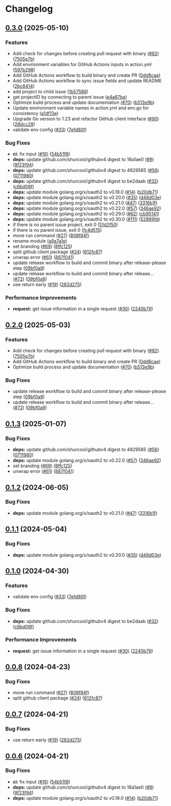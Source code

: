 # Changelog

## [0.3.0](https://github.com/kudoas/sync-issue-field/compare/v0.2.0...v0.3.0) (2025-05-10)


### Features

* Add check for changes before creating pull request with binary ([#82](https://github.com/kudoas/sync-issue-field/issues/82)) ([7505e7b](https://github.com/kudoas/sync-issue-field/commit/7505e7b75048d9f333263efc982507920b0ade4f))
* Add environment variables for GitHub Actions inputs in action.yml ([597b298](https://github.com/kudoas/sync-issue-field/commit/597b2984f05699e8dcc4ac74db82e2b1cd9c3d54))
* Add GitHub Actions workflow to build binary and create PR ([0dd8cae](https://github.com/kudoas/sync-issue-field/commit/0dd8caeb556749470053a5d9febbf9b537abd502))
* Add GitHub Actions workflow to sync issue fields and update README ([2bc8414](https://github.com/kudoas/sync-issue-field/commit/2bc8414444a6d3cc73fc04273b34d3dcb7fd1e05))
* add project to child issue ([1b57586](https://github.com/kudoas/sync-issue-field/commit/1b575867acf79db058b06cef2bd522291579ab62))
* get projectID by connecting to parent issue ([e4a87be](https://github.com/kudoas/sync-issue-field/commit/e4a87bec2c8c71daabbdad8b3db3597abfe6630e))
* Optimize build process and update documentation ([#70](https://github.com/kudoas/sync-issue-field/issues/70)) ([b513e9b](https://github.com/kudoas/sync-issue-field/commit/b513e9be99a22a87c0f1148eb6dd8d411f4c5fa8))
* Update environment variable names in action.yml and env.go for consistency ([a1df13e](https://github.com/kudoas/sync-issue-field/commit/a1df13e88f47ae3e19e760a0e9c72232070b60ec))
* Upgrade Go version to 1.23 and refactor GitHub client interface ([#90](https://github.com/kudoas/sync-issue-field/issues/90)) ([28dcc29](https://github.com/kudoas/sync-issue-field/commit/28dcc2964dba00788e2ef67a9478c966851f2b74))
* validate env config ([#33](https://github.com/kudoas/sync-issue-field/issues/33)) ([7efd80f](https://github.com/kudoas/sync-issue-field/commit/7efd80ff5c5c9708958f6f983352334f0a0914e6))


### Bug Fixes

* **ci:** fix input ([#16](https://github.com/kudoas/sync-issue-field/issues/16)) ([54b51f8](https://github.com/kudoas/sync-issue-field/commit/54b51f8b4f278037e33958b1c359e98e4cec344f))
* **deps:** update github.com/shurcool/githubv4 digest to 18a1ae0 ([#9](https://github.com/kudoas/sync-issue-field/issues/9)) ([9f23f94](https://github.com/kudoas/sync-issue-field/commit/9f23f948f0bd0b73ce3923a4e12766076fa5c636))
* **deps:** update github.com/shurcool/githubv4 digest to 4829585 ([#56](https://github.com/kudoas/sync-issue-field/issues/56)) ([0711980](https://github.com/kudoas/sync-issue-field/commit/0711980c877ae84fe9511ab6fcadc99ef97c121a))
* **deps:** update github.com/shurcool/githubv4 digest to be2daab ([#32](https://github.com/kudoas/sync-issue-field/issues/32)) ([c6bd06f](https://github.com/kudoas/sync-issue-field/commit/c6bd06f97010de89705bf0a35962dcc9830b8d4b))
* **deps:** update module golang.org/x/oauth2 to v0.19.0 ([#14](https://github.com/kudoas/sync-issue-field/issues/14)) ([b20db71](https://github.com/kudoas/sync-issue-field/commit/b20db71189c657a8a04fdc1e6e43ba422ecf2a01))
* **deps:** update module golang.org/x/oauth2 to v0.20.0 ([#35](https://github.com/kudoas/sync-issue-field/issues/35)) ([d48d03e](https://github.com/kudoas/sync-issue-field/commit/d48d03e96bb046accd37e680ea93ed2620fce3e4))
* **deps:** update module golang.org/x/oauth2 to v0.21.0 ([#47](https://github.com/kudoas/sync-issue-field/issues/47)) ([3316b1f](https://github.com/kudoas/sync-issue-field/commit/3316b1f57cf2b53145c54079728502a61463d7e9))
* **deps:** update module golang.org/x/oauth2 to v0.22.0 ([#57](https://github.com/kudoas/sync-issue-field/issues/57)) ([346ae92](https://github.com/kudoas/sync-issue-field/commit/346ae92c2d012f11aca947543a322bacd5dfe7b5))
* **deps:** update module golang.org/x/oauth2 to v0.29.0 ([#62](https://github.com/kudoas/sync-issue-field/issues/62)) ([cb95141](https://github.com/kudoas/sync-issue-field/commit/cb9514140e7c1753658ddfb138654ab61178077e))
* **deps:** update module golang.org/x/oauth2 to v0.30.0 ([#111](https://github.com/kudoas/sync-issue-field/issues/111)) ([52889fd](https://github.com/kudoas/sync-issue-field/commit/52889fdccc2d99fb9d8653e73e3c969f8ee913ca))
* if there is no parent issue project, exit 0 ([51d2f50](https://github.com/kudoas/sync-issue-field/commit/51d2f507866260d03e223fa5576e79d12bd95921))
* if there is no parent issue, exit 0 ([fc4d515](https://github.com/kudoas/sync-issue-field/commit/fc4d5153ca048aaf1ae92c0b3166c95acb79cce8))
* move run command ([#27](https://github.com/kudoas/sync-issue-field/issues/27)) ([808f84f](https://github.com/kudoas/sync-issue-field/commit/808f84f2a33c2acc37fdec08b63c43d1d2b1ef46))
* rename module ([a9a7a1e](https://github.com/kudoas/sync-issue-field/commit/a9a7a1e6bf94316a692bde75cd7e007203d94e9e))
* set branding ([#69](https://github.com/kudoas/sync-issue-field/issues/69)) ([8ffc125](https://github.com/kudoas/sync-issue-field/commit/8ffc1253a69600718ee556e13e41d9eb138ebf0a))
* split github client package ([#24](https://github.com/kudoas/sync-issue-field/issues/24)) ([612fc87](https://github.com/kudoas/sync-issue-field/commit/612fc87672da69cdc629911ed83d7cf9b5af3187))
* unwrap error  ([#61](https://github.com/kudoas/sync-issue-field/issues/61)) ([887f041](https://github.com/kudoas/sync-issue-field/commit/887f041db018fa2259494c1240d6fc795560bcbe))
* update release workflow to build and commit binary after release-please step ([09bf0a9](https://github.com/kudoas/sync-issue-field/commit/09bf0a922709806bd4ce49ea634aee35c2100c7d))
* update release workflow to build and commit binary after release… ([#72](https://github.com/kudoas/sync-issue-field/issues/72)) ([09bf0a9](https://github.com/kudoas/sync-issue-field/commit/09bf0a922709806bd4ce49ea634aee35c2100c7d))
* use return early ([#19](https://github.com/kudoas/sync-issue-field/issues/19)) ([282d275](https://github.com/kudoas/sync-issue-field/commit/282d275d997b06fe4a0b2e944e27e9cf6f5f2b5b))


### Performance Improvements

* **request:** get issue information in a single request ([#30](https://github.com/kudoas/sync-issue-field/issues/30)) ([2240b79](https://github.com/kudoas/sync-issue-field/commit/2240b79ac6766f7687521637444d6917da6016c4))

## [0.2.0](https://github.com/kudoas/sync-issue-field/compare/v0.1.3...v0.2.0) (2025-05-03)


### Features

* Add check for changes before creating pull request with binary ([#82](https://github.com/kudoas/sync-issue-field/issues/82)) ([7505e7b](https://github.com/kudoas/sync-issue-field/commit/7505e7b75048d9f333263efc982507920b0ade4f))
* Add GitHub Actions workflow to build binary and create PR ([0dd8cae](https://github.com/kudoas/sync-issue-field/commit/0dd8caeb556749470053a5d9febbf9b537abd502))
* Optimize build process and update documentation ([#70](https://github.com/kudoas/sync-issue-field/issues/70)) ([b513e9b](https://github.com/kudoas/sync-issue-field/commit/b513e9be99a22a87c0f1148eb6dd8d411f4c5fa8))


### Bug Fixes

* update release workflow to build and commit binary after release-please step ([09bf0a9](https://github.com/kudoas/sync-issue-field/commit/09bf0a922709806bd4ce49ea634aee35c2100c7d))
* update release workflow to build and commit binary after release… ([#72](https://github.com/kudoas/sync-issue-field/issues/72)) ([09bf0a9](https://github.com/kudoas/sync-issue-field/commit/09bf0a922709806bd4ce49ea634aee35c2100c7d))

## [0.1.3](https://github.com/kudoas/sync-issue-field/compare/v0.1.2...v0.1.3) (2025-01-07)


### Bug Fixes

* **deps:** update github.com/shurcool/githubv4 digest to 4829585 ([#56](https://github.com/kudoas/sync-issue-field/issues/56)) ([0711980](https://github.com/kudoas/sync-issue-field/commit/0711980c877ae84fe9511ab6fcadc99ef97c121a))
* **deps:** update module golang.org/x/oauth2 to v0.22.0 ([#57](https://github.com/kudoas/sync-issue-field/issues/57)) ([346ae92](https://github.com/kudoas/sync-issue-field/commit/346ae92c2d012f11aca947543a322bacd5dfe7b5))
* set branding ([#69](https://github.com/kudoas/sync-issue-field/issues/69)) ([8ffc125](https://github.com/kudoas/sync-issue-field/commit/8ffc1253a69600718ee556e13e41d9eb138ebf0a))
* unwrap error  ([#61](https://github.com/kudoas/sync-issue-field/issues/61)) ([887f041](https://github.com/kudoas/sync-issue-field/commit/887f041db018fa2259494c1240d6fc795560bcbe))

## [0.1.2](https://github.com/kudoas/sync-issue-field/compare/v0.1.1...v0.1.2) (2024-06-05)


### Bug Fixes

* **deps:** update module golang.org/x/oauth2 to v0.21.0 ([#47](https://github.com/kudoas/sync-issue-field/issues/47)) ([3316b1f](https://github.com/kudoas/sync-issue-field/commit/3316b1f57cf2b53145c54079728502a61463d7e9))

## [0.1.1](https://github.com/kudoas/sync-issue-field/compare/v0.1.0...v0.1.1) (2024-05-04)


### Bug Fixes

* **deps:** update module golang.org/x/oauth2 to v0.20.0 ([#35](https://github.com/kudoas/sync-issue-field/issues/35)) ([d48d03e](https://github.com/kudoas/sync-issue-field/commit/d48d03e96bb046accd37e680ea93ed2620fce3e4))

## [0.1.0](https://github.com/kudoas/sync-issue-field/compare/v0.0.8...v0.1.0) (2024-04-30)


### Features

* validate env config ([#33](https://github.com/kudoas/sync-issue-field/issues/33)) ([7efd80f](https://github.com/kudoas/sync-issue-field/commit/7efd80ff5c5c9708958f6f983352334f0a0914e6))


### Bug Fixes

* **deps:** update github.com/shurcool/githubv4 digest to be2daab ([#32](https://github.com/kudoas/sync-issue-field/issues/32)) ([c6bd06f](https://github.com/kudoas/sync-issue-field/commit/c6bd06f97010de89705bf0a35962dcc9830b8d4b))


### Performance Improvements

* **request:** get issue information in a single request ([#30](https://github.com/kudoas/sync-issue-field/issues/30)) ([2240b79](https://github.com/kudoas/sync-issue-field/commit/2240b79ac6766f7687521637444d6917da6016c4))

## [0.0.8](https://github.com/kudoas/sync-issue-field/compare/v0.0.7...v0.0.8) (2024-04-23)


### Bug Fixes

* move run command ([#27](https://github.com/kudoas/sync-issue-field/issues/27)) ([808f84f](https://github.com/kudoas/sync-issue-field/commit/808f84f2a33c2acc37fdec08b63c43d1d2b1ef46))
* split github client package ([#24](https://github.com/kudoas/sync-issue-field/issues/24)) ([612fc87](https://github.com/kudoas/sync-issue-field/commit/612fc87672da69cdc629911ed83d7cf9b5af3187))

## [0.0.7](https://github.com/kudoas/sync-issue-field/compare/v0.0.6...v0.0.7) (2024-04-21)


### Bug Fixes

* use return early ([#19](https://github.com/kudoas/sync-issue-field/issues/19)) ([282d275](https://github.com/kudoas/sync-issue-field/commit/282d275d997b06fe4a0b2e944e27e9cf6f5f2b5b))

## [0.0.6](https://github.com/kudoas/sync-issue-field/compare/v0.0.5...v0.0.6) (2024-04-21)


### Bug Fixes

* **ci:** fix input ([#16](https://github.com/kudoas/sync-issue-field/issues/16)) ([54b51f8](https://github.com/kudoas/sync-issue-field/commit/54b51f8b4f278037e33958b1c359e98e4cec344f))
* **deps:** update github.com/shurcool/githubv4 digest to 18a1ae0 ([#9](https://github.com/kudoas/sync-issue-field/issues/9)) ([9f23f94](https://github.com/kudoas/sync-issue-field/commit/9f23f948f0bd0b73ce3923a4e12766076fa5c636))
* **deps:** update module golang.org/x/oauth2 to v0.19.0 ([#14](https://github.com/kudoas/sync-issue-field/issues/14)) ([b20db71](https://github.com/kudoas/sync-issue-field/commit/b20db71189c657a8a04fdc1e6e43ba422ecf2a01))
